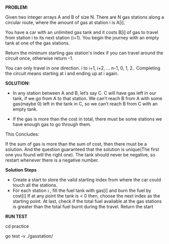 **PROBLEM:**

Given two integer arrays A and B of size N. There are N gas stations along a circular route, where the amount of gas at station i is A[i].

You have a car with an unlimited gas tank and it costs B[i] of gas to travel from station i to its next station (i+1). You begin the journey with an empty tank at one of the gas stations.

Return the minimum starting gas station's index if you can travel around the circuit once, otherwise return -1.

You can only travel in one direction. i to i+1, i+2, ... n-1, 0, 1, 2.. Completing the circuit means starting at i and ending up at i again.

**SOLUTION:**

- In any station between A and B, let’s say C. C will have gas left in our tank, if we go from A to that station. We can’t reach B from A with some gas(maybe 0) left in the tank in C, so we can’t reach B from C with an empty tank.

- If the gas is more than the cost in total, there must be some stations we have enough gas to go through them.


This Concludes:

If the sum of gas is more than the sum of cost, then there must be a solution. And the question guaranteed that the solution is unique(The first one you found will the right one).
The tank should never be negative, so restart whenever there is a negative number.

**Solution Steps**

- Create a start to store the valid starting index from where the car could touch all the stations.
- For each station i , fill the fuel tank with gas[i] and burn the fuel by cost[i]
If at any point the tank is < 0 then, choose the next index as the starting point.
At last, check if the total fuel available at the gas stations is greater than the total fuel burnt during the travel.
Return the start

**RUN TEST**

cd practice

go test -v ./gasstation/

